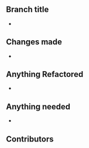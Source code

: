 
## Branch title

-

## Changes made

- 

## Anything Refactored

-

## Anything needed

-

## Contributors
